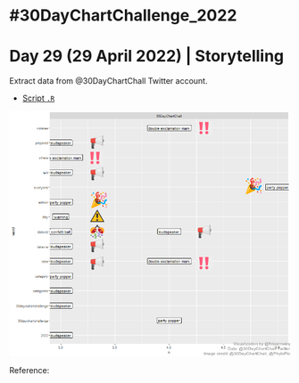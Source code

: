 # #30DayChartChallenge_2022

# Day 29 (29 April 2022) | Storytelling

Extract data from @30DayChartChall Twitter account.

- [Script `.R`](https://github.com/fblpalmeira/rtweet/blob/main/data/twitter_mining_30daychartchallenge.R)

<img src="https://github.com/fblpalmeira/rtweet/blob/main/data/30DayChartChall2.png">

Reference:

